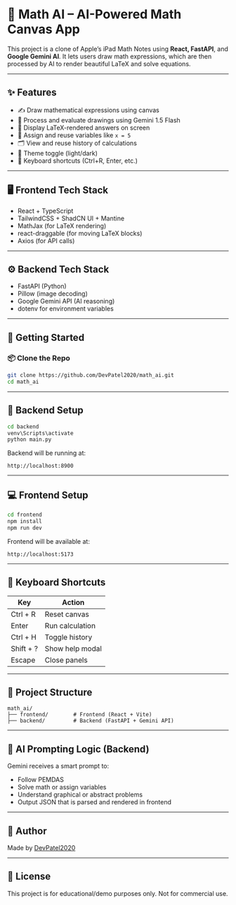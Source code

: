 # 🧠 Math AI – AI-Powered Math Canvas App

This project is a clone of Apple’s iPad Math Notes using **React, FastAPI**, and **Google Gemini AI**. It lets users draw math expressions, which are then processed by AI to render beautiful LaTeX and solve equations.

---

## ✨ Features

- ✍️ Draw mathematical expressions using canvas
- 🤖 Process and evaluate drawings using Gemini 1.5 Flash
- 📐 Display LaTeX-rendered answers on screen
- 🧠 Assign and reuse variables like `x = 5`
- 🗂️ View and reuse history of calculations
- 🎨 Theme toggle (light/dark)
- 🎹 Keyboard shortcuts (Ctrl+R, Enter, etc.)

---

## 🖥️ Frontend Tech Stack

- React + TypeScript
- TailwindCSS + ShadCN UI + Mantine
- MathJax (for LaTeX rendering)
- react-draggable (for moving LaTeX blocks)
- Axios (for API calls)

---

## ⚙️ Backend Tech Stack

- FastAPI (Python)
- Pillow (image decoding)
- Google Gemini API (AI reasoning)
- dotenv for environment variables

---

## 🚀 Getting Started

### 📦 Clone the Repo

```bash
git clone https://github.com/DevPatel2020/math_ai.git
cd math_ai
```

---

## 🔧 Backend Setup

```bash
cd backend
venv\Scripts\activate
python main.py
```

Backend will be running at:
```
http://localhost:8900
```

---

## 💻 Frontend Setup

```bash
cd frontend
npm install
npm run dev
```

Frontend will be available at:
```
http://localhost:5173
```

---

## 🎹 Keyboard Shortcuts

| Key             | Action               |
|-----------------|----------------------|
| Ctrl + R        | Reset canvas         |
| Enter           | Run calculation      |
| Ctrl + H        | Toggle history       |
| Shift + ?       | Show help modal      |
| Escape          | Close panels         |

---

## 📁 Project Structure

```
math_ai/
├── frontend/        # Frontend (React + Vite)
├── backend/         # Backend (FastAPI + Gemini API)
```

---

## 🧠 AI Prompting Logic (Backend)

Gemini receives a smart prompt to:
- Follow PEMDAS
- Solve math or assign variables
- Understand graphical or abstract problems
- Output JSON that is parsed and rendered in frontend

---

## 👤 Author

Made by [DevPatel2020](https://github.com/DevPatel2020)

---

## 📄 License

This project is for educational/demo purposes only. Not for commercial use.
